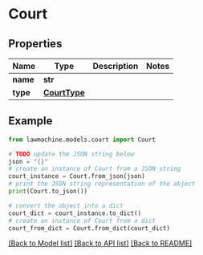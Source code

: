 # Court


## Properties

Name | Type | Description | Notes
------------ | ------------- | ------------- | -------------
**name** | **str** |  | 
**type** | [**CourtType**](CourtType.md) |  | 

## Example

```python
from lawmachine.models.court import Court

# TODO update the JSON string below
json = "{}"
# create an instance of Court from a JSON string
court_instance = Court.from_json(json)
# print the JSON string representation of the object
print(Court.to_json())

# convert the object into a dict
court_dict = court_instance.to_dict()
# create an instance of Court from a dict
court_from_dict = Court.from_dict(court_dict)
```
[[Back to Model list]](../README.md#documentation-for-models) [[Back to API list]](../README.md#documentation-for-api-endpoints) [[Back to README]](../README.md)


